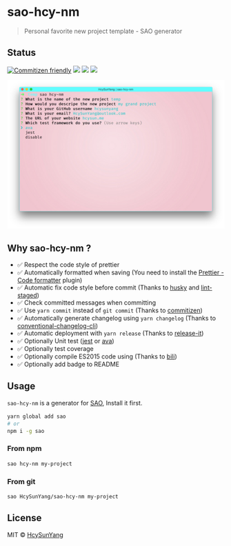 # sao-hcy-nm

> Personal favorite new project template - SAO generator

## Status

[![Commitizen friendly](https://img.shields.io/badge/commitizen-friendly-brightgreen.svg)](http://commitizen.github.io/cz-cli/)
[![](https://img.shields.io/npm/v/sao-hcy-nm.svg)](https://www.npmjs.com/package/sao-hcy-nm)
[![](https://img.shields.io/npm/l/sao-hcy-nm.svg)](https://www.npmjs.com/package/sao-hcy-nm)
[![](https://badgen.net/badge/support%20me/donate/ff00ff)](https://www.patreon.com/HcySunYang)

![](https://github.com/HcySunYang/sao-hcy-nm/blob/master/imgs/preview.png)

## Why sao-hcy-nm ?

- ✅ Respect the code style of prettier
- ✅ Automatically formatted when saving (You need to install the [Prettier - Code formatter](https://marketplace.visualstudio.com/items?itemName=esbenp.prettier-vscode) plugin)
- ✅ Automatic fix code style before commit (Thanks to [husky](https://github.com/typicode/husky) and [lint-staged](https://github.com/okonet/lint-staged))
- ✅ Check committed messages when committing
- ✅ Use `yarn commit` instead of `git commit` (Thanks to [commitizen](http://commitizen.github.io/cz-cli/))
- ✅ Automatically generate changelog using `yarn changelog` (Thanks to [conventional-changelog-cli](https://github.com/conventional-changelog/conventional-changelog/tree/master/packages/conventional-changelog-cli))
- ✅ Automatic deployment with `yarn release` (Thanks to [release-it](https://github.com/webpro/release-it))
- ✅ Optionally Unit test ([jest](https://github.com/facebook/jest) or [ava](https://github.com/avajs/ava))
- ✅ Optionally test coverage
- ✅ Optionally compile ES2015 code using (Thanks to [bili](https://github.com/unipahq/bili))
- ✅ Optionally add badge to README

## Usage

`sao-hcy-nm` is a generator for [SAO](https://github.com/saojs/sao), Install it first.

```bash
yarn global add sao
# or
npm i -g sao
```

### From npm

```bash
sao hcy-nm my-project
```

### From git

```bash
sao HcySunYang/sao-hcy-nm my-project
```

## License

MIT &copy; [HcySunYang](github.com/HcySunYang)
